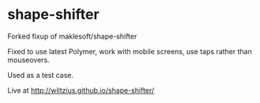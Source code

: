 shape-shifter
=============

Forked fixup of maklesoft/shape-shifter

Fixed to use latest Polymer, work with mobile screens, use taps rather than mouseovers.

Used as a test case.

Live at http://wiltzius.github.io/shape-shifter/
